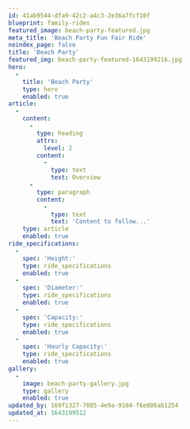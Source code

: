 ```yaml
---
id: 41ab9544-dfa9-42c2-a4c3-2e36a7fcf10f
blueprint: family-rides
featured_image: beach-party-featured.jpg
meta_title: 'Beach Party Fun Fair Ride'
noindex_page: false
title: 'Beach Party'
featured_img: beach-party-featured-1643199216.jpg
hero:
  -
    title: 'Beach Party'
    type: hero
    enabled: true
article:
  -
    content:
      -
        type: heading
        attrs:
          level: 2
        content:
          -
            type: text
            text: Overview
      -
        type: paragraph
        content:
          -
            type: text
            text: 'Content to follow...'
    type: article
    enabled: true
ride_specifications:
  -
    spec: 'Height:'
    type: ride_specifications
    enabled: true
  -
    spec: 'Diameter:'
    type: ride_specifications
    enabled: true
  -
    spec: 'Capacity:'
    type: ride_specifications
    enabled: true
  -
    spec: 'Hourly Capacity:'
    type: ride_specifications
    enabled: true
gallery:
  -
    image: beach-party-gallery.jpg
    type: gallery
    enabled: true
updated_by: 169f1327-7085-4e9a-9104-f6e806ab1254
updated_at: 1643199512
---
```

